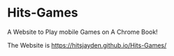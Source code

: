 # Hits-Games
A Website to Play mobile Games on A Chrome Book!

The Website is
 https://hitsjayden.github.io/Hits-Games/
